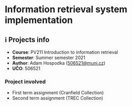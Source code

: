 # Information retrieval system implementation

## ℹ️ Projects info
*   **Course**: PV211 Introduction to information retrieval
*   **Semester**: Summer semester 2021
*   **Author**: Adam Hospodka ([506521@muni.cz](mailto:506521@muni.cz))
*   **UČO**: 506521

### Project involved
* First term assignment (Cranfield Collection)
* Second term assignment (TREC Collection)



